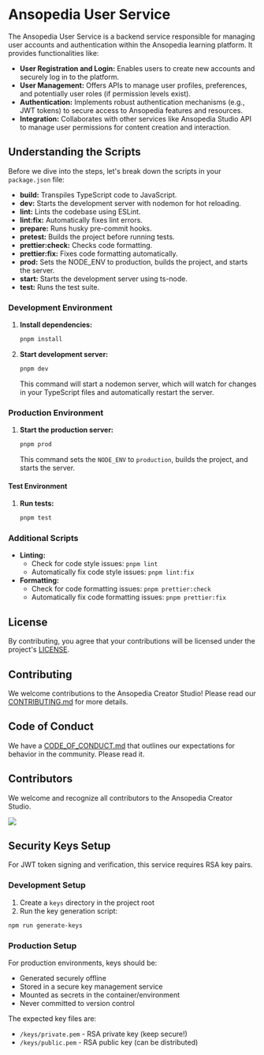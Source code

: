 # Ansopedia User Service

The Ansopedia User Service is a backend service responsible for managing user accounts and authentication within the Ansopedia learning platform. It provides functionalities like:

- **User Registration and Login:** Enables users to create new accounts and securely log in to the platform.
- **User Management:** Offers APIs to manage user profiles, preferences, and potentially user roles (if permission levels exist).
- **Authentication:** Implements robust authentication mechanisms (e.g., JWT tokens) to secure access to Ansopedia features and resources.
- **Integration:** Collaborates with other services like Ansopedia Studio API to manage user permissions for content creation and interaction.

## Understanding the Scripts

Before we dive into the steps, let's break down the scripts in your `package.json` file:

- **build:** Transpiles TypeScript code to JavaScript.
- **dev:** Starts the development server with nodemon for hot reloading.
- **lint:** Lints the codebase using ESLint.
- **lint:fix:** Automatically fixes lint errors.
- **prepare:** Runs husky pre-commit hooks.
- **pretest:** Builds the project before running tests.
- **prettier:check:** Checks code formatting.
- **prettier:fix:** Fixes code formatting automatically.
- **prod:** Sets the NODE_ENV to production, builds the project, and starts the server.
- **start:** Starts the development server using ts-node.
- **test:** Runs the test suite.

### Development Environment

1. **Install dependencies:**

   ```bash
   pnpm install
   ```

2. **Start development server:**

   ```bash
   pnpm dev
   ```

   This command will start a nodemon server, which will watch for changes in your TypeScript files and automatically restart the server.

### Production Environment

1. **Start the production server:**

   ```bash
   pnpm prod
   ```

   This command sets the `NODE_ENV` to `production`, builds the project, and starts the server.

#### Test Environment

1. **Run tests:**

   ```bash
   pnpm test
   ```

### Additional Scripts

- **Linting:**
  - Check for code style issues: `pnpm lint`
  - Automatically fix code style issues: `pnpm lint:fix`
- **Formatting:**
  - Check for code formatting issues: `pnpm prettier:check`
  - Automatically fix code formatting issues: `pnpm prettier:fix`

## License

By contributing, you agree that your contributions will be licensed under the project's [LICENSE](./LICENSE).

## Contributing

We welcome contributions to the Ansopedia Creator Studio! Please read our [CONTRIBUTING.md](./CONTRIBUTING.md) for more details.

## Code of Conduct

We have a [CODE_OF_CONDUCT.md](./CODE_OF_CONDUCT.md) that outlines our expectations for behavior in the community. Please read it.

## Contributors

We welcome and recognize all contributors to the Ansopedia Creator Studio.

<a href="https://github.com/ansopedia/user-service/graphs/contributors">
  <img src="https://contrib.rocks/image?repo=ansopedia/user-service" />
</a>

## Security Keys Setup

For JWT token signing and verification, this service requires RSA key pairs.

### Development Setup

1. Create a `keys` directory in the project root
2. Run the key generation script:

```bash
npm run generate-keys
```

### Production Setup

For production environments, keys should be:

- Generated securely offline
- Stored in a secure key management service
- Mounted as secrets in the container/environment
- Never committed to version control

The expected key files are:

- `/keys/private.pem` - RSA private key (keep secure!)
- `/keys/public.pem` - RSA public key (can be distributed)
